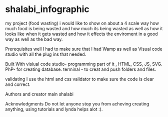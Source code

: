# shalabi_infographic

my project
(food wasting)
i would like to show on about a 4 scale way how much food is being wasted 
and how much its being wasted 
as well as how it looks like when it gets wasted and how it effects the enviroment in a good way as well as the bad way.



Prerequisites
well I had to make sure that I had Wamp as well as Visual code studio with all the plug ins that needed.




Built With
visiual code studio- programming part of it , HTML, CSS, JS, SVG.
PhP- for creating database.
terminal - to creat and push folders and files.


validating 
I use the html and css validator to make sure the code is clear and correct.

Authors and creator
main shalabi 


Acknowledgments
Do not let anyone stop you from acheving creating anything, using tutorials and lynda helps alot :).

